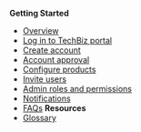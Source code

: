 **Getting Started**
  - [Overview](techBiz-overview.md)
  - [Log in to TechBiz portal](log-in-to-TechBiz-portal.md)
  - [Create account](create-account.md)
  - [Account approval](account-approval.md)
  - [Configure products](configure-products.md)
  - [Invite users](invite-users.md)
  - [Admin roles and permissions](admin-roles-and-permissions.md)
  - [Notifications](notifications.md)
  - [FAQs](faq.md)
**Resources**
  - [Glossary](glossary.md)

